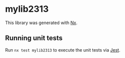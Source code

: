 # mylib2313

This library was generated with [Nx](https://nx.dev).

## Running unit tests

Run `nx test mylib2313` to execute the unit tests via [Jest](https://jestjs.io).
